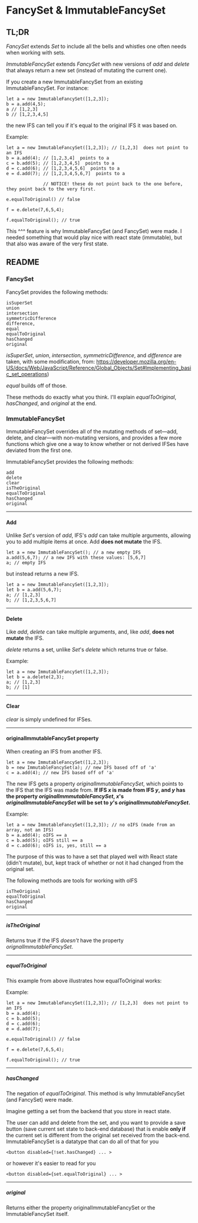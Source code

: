 # FancySet & ImmutableFancySet

## TL;DR

_FancySet_ extends _Set_ to include all the bells and whistles one often needs when working with sets.

_ImmutableFancySet_ extends _FancySet_ with new versions of _add_ and _delete_ that always return a new set (instead of mutating the current one).

If you create a new ImmutableFancySet from an existing ImmutableFancySet. For instance:

```
let a = new ImmutableFancySet([1,2,3]);
b = a.add(4,5);
a // [1,2,3]
b // [1,2,3,4,5]
```
the new IFS can tell you if it's equal to the original IFS it was based on.

Example:
```
let a = new ImmutableFancySet([1,2,3]); // [1,2,3]  does not point to an IFS
b = a.add(4); // [1,2,3,4]  points to a
c = b.add(5); // [1,2,3,4,5]  points to a
d = c.add(6); // [1,2,3,4,5,6]  points to a
e = d.add(7); // [1,2,3,4,5,6,7]  points to a

              // NOTICE! these do not point back to the one before, they point back to the very first.

e.equalToOriginal() // false

f = e.delete(7,6,5,4);

f.equalToOriginal(); // true
```

This ^^^ feature is why ImmutableFancySet (and FancySet) were made. I needed something that would play nice with react state (immutable), but that also was aware of the very first state.



## README

### FancySet

FancySet provides the following methods:

```
isSuperSet
union
intersection
symmetricDifference
difference, 
equal 
equalToOriginal
hasChanged
original
```

_isSuperSet_, _union_, _intersection_, _symmetricDifference_, and _difference_ are taken, with some modification, from: https://developer.mozilla.org/en-US/docs/Web/JavaScript/Reference/Global_Objects/Set#Implementing_basic_set_operations)

_equal_ builds off of those.

These methods do exactly what you think. I'll explain _equalToOriginal_, _hasChanged_, and _original_ at the end.




### ImmutableFancySet


ImmutableFancySet overrides all of the mutating methods of set—add, delete, and clear—with non-mutating versions, and provides a few more functions which give one a way to know whether or not derived IFSes have deviated from the first one.

ImmutableFancySet provides the following methods:

```
add
delete
clear
isTheOriginal
equalToOriginal
hasChanged
original
```
---
#### Add

Unlike _Set_'s version of _add_, IFS's _add_ can take multiple arguments, allowing you to add multiple items at once.
Add **does not mutate** the IFS.

```
let a = new ImmutableFancySet(); // a new empty IFS
a.add(5,6,7); // a new IFS with these values: [5,6,7]
a; // empty IFS
```
but instead returns a new IFS.
```
let a = new ImmutableFancySet([1,2,3]);
let b = a.add(5,6,7);
a; // [1,2,3]
b; // [1,2,3,5,6,7]
```

---
#### Delete

Like _add_, _delete_ can take multiple arguments, and, like _add_, **does not mutate** the IFS.

_delete_ returns a set, unlike _Set_'s _delete_ which returns true or false.

Example:

```
let a = new ImmutableFancySet([1,2,3]);
let b = a.delete(2,3);
a; // [1,2,3]
b; // [1]
```

---
#### Clear

_clear_ is simply undefined for IFSes.

---
#### originalImmutableFancySet property

When creating an IFS from another IFS.

```
let a = new ImmutableFancySet([1,2,3]);
b = new ImmutableFancySet(a); // new IFS based off of 'a'
c = a.add(4); // new IFS based off of 'a'
```

The new IFS gets a property _originalImmutableFancySet_, which points to the IFS that the IFS was made from.
**If IFS _x_ is made from IFS _y_, and _y_ has the property _originalImmmutableFancySet_, _x_'s _originalImmutableFancySet_ will be set to _y_'s _originalImmutableFancySet_.**

Example:

```
let a = new ImmutableFancySet([1,2,3]); // no oIFS (made from an array, not an IFS)
b = a.add(4); oIFS == a
c = b.add(5); oIFS still == a
d = c.add(6); oIFS is, yes, still == a
```

The purpose of this was to have a set that played well with React state (didn't mutate), but, kept track of whether or not it had changed from the original set.

The following methods are tools for working with oIFS

```
isTheOriginal
equalToOriginal
hasChanged
original
```

---
##### isTheOriginal

Returns true if the IFS _doesn't_ have the property _orignalImmutableFancySet_.

---
##### equalToOriginal

This example from above illustrates how equalToOriginal works:

Example:

```
let a = new ImmutableFancySet([1,2,3]); // [1,2,3]  does not point to an IFS
b = a.add(4);
c = b.add(5);
d = c.add(6);
e = d.add(7);

e.equalToOriginal() // false

f = e.delete(7,6,5,4);

f.equalToOriginal(); // true
```

---
##### hasChanged

The negation of _equalToOriginal_. This method is why ImmutableFancySet (and FancySet) were made.

Imagine getting a set from the backend that you store in react state.

The user can add and delete from the set, and you want to provide a save button (save current set state to back-end database) that is enable **only if** the current set is different from the original set received from the back-end. ImmutableFancySet is a datatype that can do all of that for you

```
<button disabled={!set.hasChanged} ... >
```

or however it's easier to read for you 

```
<button disabled={set.equalToOriginal} ... >
```
---
##### original

Returns either the property originalImmutableFancySet or the ImmutableFancySet itself.
